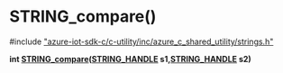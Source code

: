 # STRING_compare()

\#include ["azure-iot-sdk-c/c-utility/inc/azure_c_shared_utility/strings.h"](../iot-c-ref-strings-h.md)  

**int [STRING_compare](#strings_8h_1a9b62eac68483a4bfc490dfe7825ef7f3)([STRING_HANDLE](#strings__types_8h_1a38c89d91aecbdc355555337b6eb88dbf) s1,[STRING_HANDLE](#strings__types_8h_1a38c89d91aecbdc355555337b6eb88dbf) s2)**

